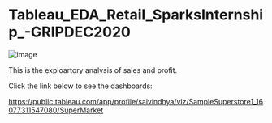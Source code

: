 # Tableau_EDA_Retail_SparksInternship_-GRIPDEC2020


![image](https://user-images.githubusercontent.com/62845002/145395698-05e23307-16a0-4827-8518-8e158947b3cc.png)


This is the exploartory analysis of sales and profit.

Click the link below to see the dashboards:

https://public.tableau.com/app/profile/saivindhya/viz/SampleSuperstore1_16077311547080/SuperMarket

